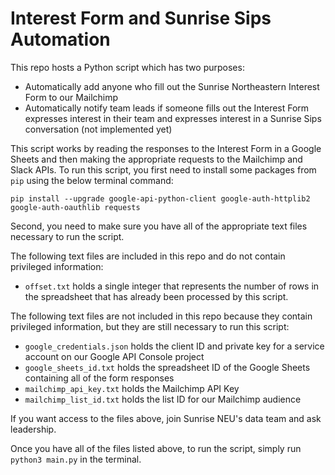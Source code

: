# Interest Form and Sunrise Sips Automation

This repo hosts a Python script which has two purposes:
 * Automatically add anyone who fill out the Sunrise Northeastern Interest Form to our Mailchimp
 * Automatically notify team leads if someone fills out the Interest Form expresses interest in their team and expresses interest in a Sunrise Sips conversation (not implemented yet)

This script works by reading the responses to the Interest Form in a Google Sheets and then making the appropriate requests to the Mailchimp and Slack APIs. To run this script, you first need to install some packages from `pip` using the below terminal command:

```
pip install --upgrade google-api-python-client google-auth-httplib2 google-auth-oauthlib requests
```

Second, you need to make sure you have all of the appropriate text files necessary to run the script.

The following text files are included in this repo and do not contain privileged information:
 * `offset.txt` holds a single integer that represents the number of rows in the spreadsheet that has already been processed by this script.

The following text files are not included in this repo because they contain privileged information, but they are still necessary to run this script:
 * `google_credentials.json` holds the client ID and private key for a service account on our Google API Console project
 * `google_sheets_id.txt` holds the spreadsheet ID of the Google Sheets containing all of the form responses
 * `mailchimp_api_key.txt` holds the Mailchimp API Key
 * `mailchimp_list_id.txt` holds the list ID for our Mailchimp audience

If you want access to the files above, join Sunrise NEU's data team and ask leadership.

Once you have all of the files listed above, to run the script, simply run `python3 main.py` in the terminal.